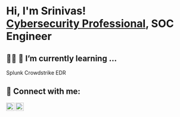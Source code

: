 <h1>Hi, I'm Srinivas! <br/> <a href="https://www.linkedin.com/in/srinivas-kotaru-95401a137">Cybersecurity Professional</a>, SOC Engineer </h1>

<h2>👨‍💻 🌱 I’m currently learning ...</h2>
Splunk
Crowdstrike EDR

<h2> 🤳 Connect with me:</h2>

[<img align="left" alt="JoshMadakor | LinkedIn" width="22px" src="https://cdn.jsdelivr.net/npm/simple-icons@v3/icons/linkedin.svg" />][linkedin]
[<img align="left" alt="shrinivaskotaru | Instagram" width="22px" src="https://cdn.jsdelivr.net/npm/simple-icons@v3/icons/instagram.svg" />][instagram]

[instagram]: https://www.instagram.com/shrinivaskotaru/
[linkedin]: https://www.linkedin.com/in/srinivas-kotaru-95401a137/ 

<!--
**joshmadakor1/joshmadakor1** is a ✨ _special_ ✨ repository because its `README.md` (this file) appears on your GitHub profile.

Here are some ideas to get you started:

- 🔭 I’m currently working on ...
- 🌱 I’m currently learning ...
- 👯 I’m looking to collaborate on ...
- 🤔 I’m looking for help with ...
- 💬 Ask me about ...
- 📫 How to reach me: ...
- 😄 Pronouns: ...
- ⚡ Fun fact: ...
-->
